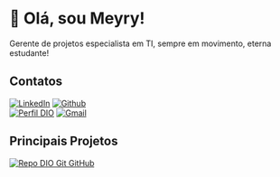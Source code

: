 # 👋 Olá, sou Meyry!

Gerente de projetos especialista em TI, sempre em movimento, eterna estudante!
  
## Contatos     
  [![LinkedIn](https://img.shields.io/badge/LinkedIn-0077B5?style=for-the-badge&logo=linkedin&logoColor=white)](https://www.linkedin.com/in/meyry-resende-39515b32/)
  [![Github](https://img.shields.io/badge/Github-000?style=for-the-badge&logo=Github&logoColor=0E76A8)](https://github.com/MeyryResende/)    
  [![Perfil DIO](https://img.shields.io/badge/-Meu%20Perfil%20na%20DIO-30A3DC?style=for-the-badge)](https://web.dio.me/users/MeyryResende/)
  [![Gmail](https://img.shields.io/badge/Gmail-333333?style=for-the-badge&logo=gmail&logoColor=red)](mailto:meyryhellen@gmail.com)

## Principais Projetos
[![Repo DIO Git GitHub](https://github-readme-stats.vercel.app/api/pin/?username=elidianaandrade&repo=dio-lab-open-source&bg_color=000&border_color=30A3DC&show_icons=true&icon_color=30A3DC&title_color=E94D5F&text_color=FFF)](https://github.com/elidianaandrade/dio-lab-open-source)
